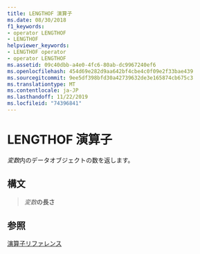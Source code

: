 ```yaml
---
title: LENGTHOF 演算子
ms.date: 08/30/2018
f1_keywords:
- operator LENGTHOF
- LENGTHOF
helpviewer_keywords:
- LENGTHOF operator
- operator LENGTHOF
ms.assetid: 09c40dbb-a4e0-4fc6-80ab-dc9967240ef6
ms.openlocfilehash: 454d69e282d9aa642bf4cbe4c0f09e2f33bae439
ms.sourcegitcommit: 9ee5df398bfd30a42739632de3e165874cb675c3
ms.translationtype: MT
ms.contentlocale: ja-JP
ms.lasthandoff: 11/22/2019
ms.locfileid: "74396841"
---
```

# <a name="operator-lengthof"></a>LENGTHOF 演算子

*変数*内のデータオブジェクトの数を返します。

## <a name="syntax"></a>構文

> *変数***の長さ**

## <a name="see-also"></a>参照

[演算子リファレンス](operators-reference.md)
